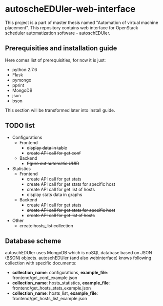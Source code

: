 # autoscheEDUler-web-interface

This project is a part of master thesis named "Automation of virtual machine placement". 
This repository contains web interface for OpenStack scheduler automatization software - autoschEDUler.

## Prerequisities and installation guide

Here comes list of prerequisities, for now it is just:
* python 2.7.6
* Flask
* pymongo
* pprint
* MongoDB
* json
* bson

This section will be transformed later into install guide.

## TODO list

* Configurations
  * Frontend
    * ~~display data in table~~
    * ~~create API call for get conf~~
  * Backend
    * ~~figure out automatic UUID~~
* Statistics
  * Frontend
    * create API call for get stats
    * create API call for get stats for specific host
    * create API call for get list of hosts
    * display stats data in graphs
  * Backend
    * create API call for get stats
    * ~~create API call for get stats for specific host~~
    * ~~create API call for get list of hosts~~
* Other
  * ~~create hosts_list collection~~
    
## Database scheme
autoschEDUler uses MongoDB which is noSQL database based on JSON (BSON) objects. autoschEDUler (and also webinterface) knows following collection with specific documents:
* __collection_name__: configurations, __example_file__: frontend/get_conf_example.json
* __collection_name__: hosts_statistics, __example_file__: frontend/get_hosts_stats_example.json
* __collection_name__: hosts_list, __example_file__: frontend/get_hosts_list_example.json
